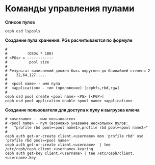 # Команды управления пулами

**Список пулов**

	ceph osd lspools

**Создание пула хранения. PGs расчитываются по формуле**

	#
	#         (OSDs * 100)
	# <PGs> = ------------
	#          pool size
	#
	# Результат вычислений должен быть округлен до ближайшей степени 2
	#    32,64,127.....
	#
	#  <pool name> - имя пула
	#  <application> - тип (приложение) [cephfs,rbd,rgw]
	#
	ceph osd pool create <pool name> <PG> [<PGP>]
	ceph osd pool application enable <pool name> <application> 

**Создание пользователя для доступа к пулу и выгрузка ключа**

	# <username> - 	имя пользователя
	# <pool name> - пул (возможно указание нескольких пулов:
	#   "profile rbd pool=<pool name1>,profile rbd pool=<pool name2>"
	#
	ceph auth get-or-create client.<username> mon 'profile rbd' osd 'profile rbd pool=<pool name>'
	ceph auth get-or-create client.<username>  | tee /etc/ceph/ceph.client.<username>.keyring
	ceph auth get-key client.<username> | tee /etc/ceph/client.<username>.key
